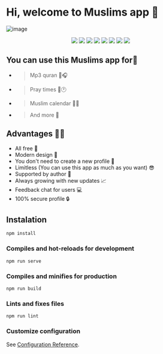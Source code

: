 
#   Hi, welcome to Muslims app 👋

![image](https://user-images.githubusercontent.com/83240328/187073821-7adf6849-79d3-4d90-9c7b-c2ccbb067a50.png)



<p align="center">
<img src="https://img.shields.io/badge/Build-automated-blue" />
<img src="https://img.shields.io/github/languages/code-size/hakimov-dev/muslims-app" />
<img src="https://img.shields.io/bitbucket/issues/hakimov-dev/Muslims-app">
<img src="https://img.shields.io/github/last-commit/hakimov-dev/Muslims-app">
<img src="https://img.shields.io/github/package-json/v/hakimov-dev/Muslims-app">
<img src="https://img.shields.io/website?url=https%3A%2F%2Fmuslims-app.netlify.app%2F">
<img src="https://img.shields.io/github/stars/hakimov-dev/Muslims-app?style=flat&logo=github">
<img src="https://img.shields.io/github/watchers/hakimov-dev/Muslims-app?style=social">
</p>


## You can use this Muslims app for👀 

- > Mp3 quran 📖🎧
- > Pray times  📿🕐
- > Muslim calendar 🕋📆
- > And more 🎯

## Advantages 👨‍💻

-  All free 💸
-  Modern design 🎨
-  You don't need to create a new profile 🤗
-  Limitless (You can use this app as much as you want) 😎
-  Supported by author 🌚
-  Always growing with new updates 📈
-  Feedback chat for users 💻
-  100% secure profile 🔒

## Instalation
```
npm install
```

### Compiles and hot-reloads for development
```
npm run serve
```

### Compiles and minifies for production
```
npm run build
```

### Lints and fixes files
```
npm run lint
```

### Customize configuration
See [Configuration Reference](https://cli.vuejs.org/config/).
